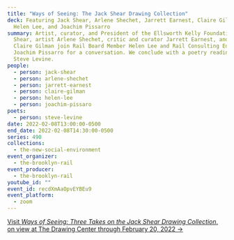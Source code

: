 ```yaml
---
title: "Ways of Seeing: The Jack Shear Drawing Collection"
deck: Featuring Jack Shear, Arlene Shechet, Jarrett Earnest, Claire Gilman,
  Helen Lee, and Joachim Pissarro
summary: Artist, curator, and President of the Ellsworth Kelly Foundation Jack
  Shear, artist Arlene Shechet, critic and curator Jarrett Earnest, and curator
  Claire Gilman join Rail Board Member Helen Lee and Rail Consulting Editor
  Joachim Pissarro for a conversation. We conclude with a poetry reading by
  Steve Levine.
people:
  - person: jack-shear
  - person: arlene-shechet
  - person: jarrett-earnest
  - person: claire-gilman
  - person: helen-lee
  - person: joachim-pissaro
poets:
  - person: steve-levine
date: 2022-02-08T13:00:00-0500
end_date: 2022-02-08T14:30:00-0500
series: 490
collections:
  - the-new-social-environment
event_organizer:
  - the-brooklyn-rail
event_producer:
  - the-brooklyn-rail
youtube_id: ""
event_id: recdXmAaOpvEYBEu9
event_platform:
  - zoom
---
```

[Visit *Ways of Seeing: Three Takes on the Jack Shear Drawing Collection*, on view at The Drawing Center through February 20, 2022 →](https://drawingcenter.org/exhibitions/ways-of-seeing)